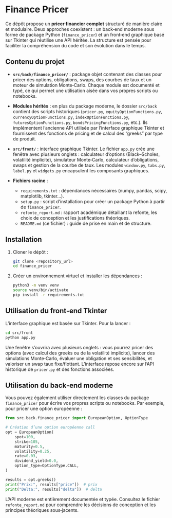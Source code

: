 # Finance Pricer

Ce dépôt propose un **pricer financier complet** structuré de manière claire et modulaire.  Deux approches coexistent : un back‑end moderne sous forme de package Python (`finance_pricer`) et un front‑end graphique basé sur Tkinter qui réutilise une API héritée.  La structure est pensée pour faciliter la compréhension du code et son évolution dans le temps.

## Contenu du projet

- **`src/back/finance_pricer/`** : package objet contenant des classes pour pricer des options, obligations, swaps, des courbes de taux et un moteur de simulation Monte‑Carlo.  Chaque module est documenté et typé, ce qui permet une utilisation aisée dans vos propres scripts ou notebooks.

- **Modules hérités** : en plus du package moderne, le dossier `src/back` contient des scripts historiques (`pricer.py`, `equityOptionFunctions.py`, `currencyOptionFunctions.py`, `indexOptionFunctions.py`, `futuresOptionFunctions.py`, `bondsPricingFunctions.py`, etc.).  Ils implémentent l’ancienne API utilisée par l’interface graphique Tkinter et fournissent des fonctions de pricing et de calcul des “greeks” par type de produit.

- **`src/front/`** : interface graphique Tkinter.  Le fichier `app.py` crée une fenêtre avec plusieurs onglets : calculateur d’options (Black–Scholes, volatilité implicite), simulateur Monte‑Carlo, calculateur d’obligations, swaps et gestion de la courbe de taux.  Les modules `window.py`, `tabs.py`, `label.py` et `widgets.py` encapsulent les composants graphiques.

- **Fichiers racine** :
  - `requirements.txt` : dépendances nécessaires (numpy, pandas, scipy, matplotlib, tkinter…).
  - `setup.py` : script d’installation pour créer un package Python à partir de `finance_pricer`.
  - `refonte_report.md` : rapport académique détaillant la refonte, les choix de conception et les justifications théoriques.
  - `README.md` (ce fichier) : guide de prise en main et de structure.

## Installation

1. Cloner le dépôt :

   ```bash
   git clone <repository_url>
   cd finance_pricer
   ```

2. Créer un environnement virtuel et installer les dépendances :

   ```bash
   python3 -m venv venv
   source venv/bin/activate
   pip install -r requirements.txt
   ```

## Utilisation du front‑end Tkinter

L’interface graphique est basée sur Tkinter.  Pour la lancer :

```bash
cd src/front
python app.py
```

Une fenêtre s’ouvrira avec plusieurs onglets : vous pourrez pricer des options (avec calcul des greeks ou de la volatilité implicite), lancer des simulations Monte‑Carlo, évaluer une obligation et ses sensibilités, et valoriser un swap taux fixe/flottant.  L’interface repose encore sur l’API historique de `pricer.py` et des fonctions associées.

## Utilisation du back‑end moderne

Vous pouvez également utiliser directement les classes du package `finance_pricer` pour écrire vos propres scripts ou notebooks.  Par exemple, pour pricer une option européenne :

```python
from src.back.finance_pricer import EuropeanOption, OptionType

# Création d’une option européenne call
opt = EuropeanOption(
    spot=100,
    strike=105,
    maturity=0.5,
    volatility=0.25,
    rate=0.03,
    dividend_yield=0.0,
    option_type=OptionType.CALL,
)

results = opt.greeks()
print("Prix:", results["price"])  # prix
print("Delta:", results["delta"])  # delta
```

L’API moderne est entièrement documentée et typée.  Consultez le fichier `refonte_report.md` pour comprendre les décisions de conception et les principes théoriques sous‑jacents.